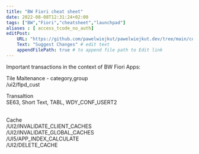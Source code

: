 ```yaml
---
title: "BW Fiori cheat sheet"
date: 2022-08-08T12:31:24+02:00
tags: ["BW","Fiori","cheatsheet","launchpad"]
aliases : [ access_tcode_no_auth]
editPost:
    URL: "https://github.com/pawelwiejkut/pawelwiejkut.dev/tree/main/content"
    Text: "Suggest Changes" # edit text
    appendFilePath: true # to append file path to Edit link
---
```

Important transactions in the context of BW Fiori Apps:

Tile Maitenance - category,group</br>
/ui2/flpd_cust</br>

Transaltion</br>
SE63, Short Text, TABL, WDY_CONF_USERT2</br></br>

Cache</br>
/UI2/INVALIDATE_CLIENT_CACHES</br>
/UI2/INVALIDATE_GLOBAL_CACHES</br>
/UI5/APP_INDEX_CALCULATE</br>
/UI2/DELETE_CACHE</br>



